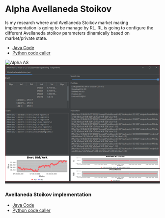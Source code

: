 # Alpha Avellaneda Stoikov

Is my research where and Avellaneda Stoikov market making implementation is going to be manage by RL.
RL is going to configure the different Avellaneda stoikov parameters dinamically based on market/private state.

* [Java Code](../java/trading_algorithms/src/main/java/com/lambda/investing/algorithmic_trading/market_making/avellaneda_stoikov/AlphaAvellanedaStoikov.java)
* [Python code caller](../python_lambda/trading_algorithms/market_making/alpha_avellaneda_stoikov.py)

![Alpha AS](../fig/AlphaAS_functional.jpg?raw=true "Alpha AS")
![Ui](../fig/UI.jpg?raw=true "UI")

### Avellaneda Stoikov implementation

* [Java Code](../java/trading_algorithms/src/main/java/com/lambda/investing/algorithmic_trading/market_making/avellaneda_stoikov/AvellanedaStoikov.java)
* [Python code caller](../python_lambda/trading_algorithms/market_making/avellaneda_stoikov.py)